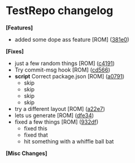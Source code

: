 # TestRepo changelog



**[Features]**

-  added some dope ass feature [ROM] ([381e0](https://github.com/ROMVoid95/TestRepo/commit/381e06179348b2a))  

**[Fixes]**

-  just a few random things [ROM] ([c4191](https://github.com/ROMVoid95/TestRepo/commit/c4191b98682dc97))  
-  Try commit-msg hook [ROM] ([cd566](https://github.com/ROMVoid95/TestRepo/commit/cd566b53b8b6539))  
-  **script**  Correct package.json [ROM] ([a0791](https://github.com/ROMVoid95/TestRepo/commit/a07916bc30d9c2d))  
   - skip
   - skip
   - skip
   - skip
-  try a different layout [ROM] ([a22e7](https://github.com/ROMVoid95/TestRepo/commit/a22e7ab3469d15e))  
-  lets us generate [ROM] ([dfe34](https://github.com/ROMVoid95/TestRepo/commit/dfe3497817b185f))  
-  fixed a few things [ROM] ([932df](https://github.com/ROMVoid95/TestRepo/commit/932dfa3df4b6c71))  
   - fixed this
   - fixed that
   - hit something with a whiffle ball bat



**[Misc Changes]**






























